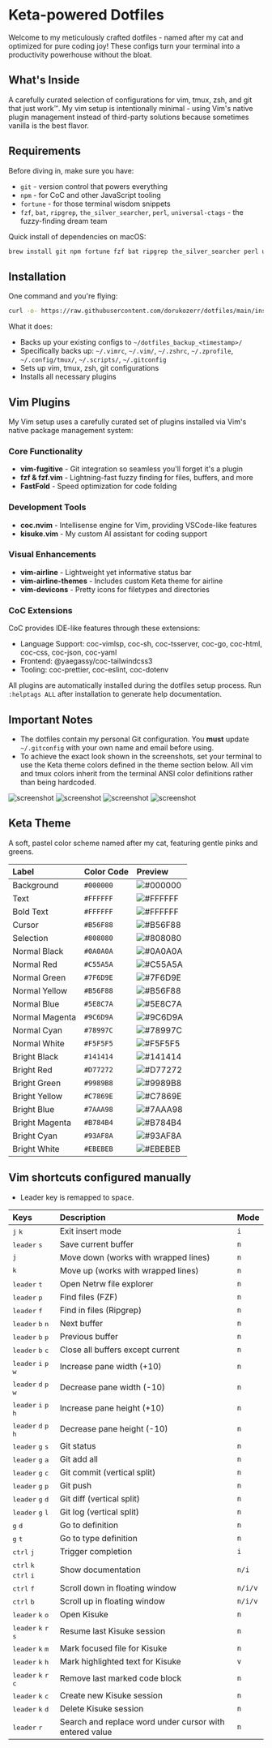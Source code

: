 # Keta-powered Dotfiles

Welcome to my meticulously crafted dotfiles - named after my cat and optimized for pure coding joy! These configs turn your terminal into a productivity powerhouse without the bloat.

## What's Inside

A carefully curated selection of configurations for vim, tmux, zsh, and git that just work™. My vim setup is intentionally minimal - using Vim's native plugin management instead of third-party solutions because sometimes vanilla is the best flavor.

## Requirements

Before diving in, make sure you have:

- `git` - version control that powers everything
- `npm` - for CoC and other JavaScript tooling
- `fortune` - for those terminal wisdom snippets
- `fzf`, `bat`, `ripgrep`, `the_silver_searcher`, `perl`, `universal-ctags` - the fuzzy-finding dream team

Quick install of dependencies on macOS:

```bash
brew install git npm fortune fzf bat ripgrep the_silver_searcher perl universal-ctags
```

## Installation

One command and you're flying:

```bash
curl -o- https://raw.githubusercontent.com/dorukozerr/dotfiles/main/install.sh | bash
```

What it does:

- Backs up your existing configs to `~/dotfiles_backup_<timestamp>/`
- Specifically backs up: `~/.vimrc`, `~/.vim/`, `~/.zshrc`, `~/.zprofile`, `~/.config/tmux/`, `~/.scripts/`, `~/.gitconfig`
- Sets up vim, tmux, zsh, git configurations
- Installs all necessary plugins

## Vim Plugins

My Vim setup uses a carefully curated set of plugins installed via Vim's native package management system:

### Core Functionality

- **vim-fugitive** - Git integration so seamless you'll forget it's a plugin
- **fzf & fzf.vim** - Lightning-fast fuzzy finding for files, buffers, and more
- **FastFold** - Speed optimization for code folding

### Development Tools

- **coc.nvim** - Intellisense engine for Vim, providing VSCode-like features
- **kisuke.vim** - My custom AI assistant for coding support

### Visual Enhancements

- **vim-airline** - Lightweight yet informative status bar
- **vim-airline-themes** - Includes custom Keta theme for airline
- **vim-devicons** - Pretty icons for filetypes and directories

### CoC Extensions

CoC provides IDE-like features through these extensions:

- Language Support: coc-vimlsp, coc-sh, coc-tsserver, coc-go, coc-html, coc-css, coc-json, coc-yaml
- Frontend: @yaegassy/coc-tailwindcss3
- Tooling: coc-prettier, coc-eslint, coc-dotenv

All plugins are automatically installed during the dotfiles setup process. Run `:helptags ALL` after installation to generate help documentation.

## Important Notes

- The dotfiles contain my personal Git configuration. You **must** update `~/.gitconfig` with your own name and email before using.
- To achieve the exact look shown in the screenshots, set your terminal to use the Keta theme colors defined in the theme section below. All vim and tmux colors inherit from the terminal ANSI color definitions rather than being hardcoded.

![screenshot](ss-1.png)
![screenshot](ss-2.png)
![screenshot](ss-3.png)
![screenshot](ss-4.png)

## Keta Theme

A soft, pastel color scheme named after my cat, featuring gentle pinks and greens.

| Label          | Color Code | Preview                                           |
| :------------- | :--------- | :------------------------------------------------ |
| Background     | `#000000`  | ![#000000](https://placehold.co/30/000000/000000) |
| Text           | `#FFFFFF`  | ![#FFFFFF](https://placehold.co/30/FFFFFF/FFFFFF) |
| Bold Text      | `#FFFFFF`  | ![#FFFFFF](https://placehold.co/30/FFFFFF/FFFFFF) |
| Cursor         | `#B56F88`  | ![#B56F88](https://placehold.co/30/B56F88/B56F88) |
| Selection      | `#808080`  | ![#808080](https://placehold.co/30/808080/808080) |
| Normal Black   | `#0A0A0A`  | ![#0A0A0A](https://placehold.co/30/0A0A0A/0A0A0A) |
| Normal Red     | `#C55A5A`  | ![#C55A5A](https://placehold.co/30/C55A5A/C55A5A) |
| Normal Green   | `#7F6D9E`  | ![#7F6D9E](https://placehold.co/30/7F6D9E/7F6D9E) |
| Normal Yellow  | `#B56F88`  | ![#B56F88](https://placehold.co/30/B56F88/B56F88) |
| Normal Blue    | `#5E8C7A`  | ![#5E8C7A](https://placehold.co/30/5E8C7A/5E8C7A) |
| Normal Magenta | `#9C6D9A`  | ![#9C6D9A](https://placehold.co/30/9C6D9A/9C6D9A) |
| Normal Cyan    | `#78997C`  | ![#78997C](https://placehold.co/30/78997C/78997C) |
| Normal White   | `#F5F5F5`  | ![#F5F5F5](https://placehold.co/30/F5F5F5/F5F5F5) |
| Bright Black   | `#141414`  | ![#141414](https://placehold.co/30/141414/141414) |
| Bright Red     | `#D77272`  | ![#D77272](https://placehold.co/30/D77272/D77272) |
| Bright Green   | `#9989B8`  | ![#9989B8](https://placehold.co/30/9989B8/9989B8) |
| Bright Yellow  | `#C7869E`  | ![#C7869E](https://placehold.co/30/C7869E/C7869E) |
| Bright Blue    | `#7AAA98`  | ![#7AAA98](https://placehold.co/30/7AAA98/7AAA98) |
| Bright Magenta | `#B784B4`  | ![#B784B4](https://placehold.co/30/B784B4/B784B4) |
| Bright Cyan    | `#93AF8A`  | ![#93AF8A](https://placehold.co/30/93AF8A/93AF8A) |
| Bright White   | `#EBEBEB`  | ![#EBEBEB](https://placehold.co/30/EBEBEB/EBEBEB) |

## Vim shortcuts configured manually

- Leader key is remapped to space.

| Keys                                                      | Description                                             | Mode    |
| :-------------------------------------------------------- | :------------------------------------------------------ | :------ |
| <kbd>j</kbd> <kbd>k</kbd>                                 | Exit insert mode                                        | `i`     |
| <kbd>leader</kbd> <kbd>s</kbd>                            | Save current buffer                                     | `n`     |
| <kbd>j</kbd>                                              | Move down (works with wrapped lines)                    | `n`     |
| <kbd>k</kbd>                                              | Move up (works with wrapped lines)                      | `n`     |
| <kbd>leader</kbd> <kbd>t</kbd>                            | Open Netrw file explorer                                | `n`     |
| <kbd>leader</kbd> <kbd>p</kbd>                            | Find files (FZF)                                        | `n`     |
| <kbd>leader</kbd> <kbd>f</kbd>                            | Find in files (Ripgrep)                                 | `n`     |
| <kbd>leader</kbd> <kbd>b</kbd> <kbd>n</kbd>               | Next buffer                                             | `n`     |
| <kbd>leader</kbd> <kbd>b</kbd> <kbd>p</kbd>               | Previous buffer                                         | `n`     |
| <kbd>leader</kbd> <kbd>b</kbd> <kbd>c</kbd>               | Close all buffers except current                        | `n`     |
| <kbd>leader</kbd> <kbd>i</kbd> <kbd>p</kbd> <kbd>w</kbd>  | Increase pane width (+10)                               | `n`     |
| <kbd>leader</kbd> <kbd>d</kbd> <kbd>p</kbd> <kbd>w</kbd>  | Decrease pane width (-10)                               | `n`     |
| <kbd>leader</kbd> <kbd>i</kbd> <kbd>p</kbd> <kbd>h</kbd>  | Increase pane height (+10)                              | `n`     |
| <kbd>leader</kbd> <kbd>d</kbd> <kbd>p</kbd> <kbd>h</kbd>  | Decrease pane height (-10)                              | `n`     |
| <kbd>leader</kbd> <kbd>g</kbd> <kbd>s</kbd>               | Git status                                              | `n`     |
| <kbd>leader</kbd> <kbd>g</kbd> <kbd>a</kbd>               | Git add all                                             | `n`     |
| <kbd>leader</kbd> <kbd>g</kbd> <kbd>c</kbd>               | Git commit (vertical split)                             | `n`     |
| <kbd>leader</kbd> <kbd>g</kbd> <kbd>p</kbd>               | Git push                                                | `n`     |
| <kbd>leader</kbd> <kbd>g</kbd> <kbd>d</kbd>               | Git diff (vertical split)                               | `n`     |
| <kbd>leader</kbd> <kbd>g</kbd> <kbd>l</kbd>               | Git log (vertical split)                                | `n`     |
| <kbd>g</kbd> <kbd>d</kbd>                                 | Go to definition                                        | `n`     |
| <kbd>g</kbd> <kbd>t</kbd>                                 | Go to type definition                                   | `n`     |
| <kbd>ctrl</kbd> <kbd>j</kbd>                              | Trigger completion                                      | `i`     |
| <kbd>ctrl</kbd> <kbd>k</kbd> <kbd>ctrl</kbd> <kbd>i</kbd> | Show documentation                                      | `n/i`   |
| <kbd>ctrl</kbd> <kbd>f</kbd>                              | Scroll down in floating window                          | `n/i/v` |
| <kbd>ctrl</kbd> <kbd>b</kbd>                              | Scroll up in floating window                            | `n/i/v` |
| <kbd>leader</kbd> <kbd>k</kbd> <kbd>o</kbd>               | Open Kisuke                                             | `n`     |
| <kbd>leader</kbd> <kbd>k</kbd> <kbd>r</kbd> <kbd>s</kbd>  | Resume last Kisuke session                              | `n`     |
| <kbd>leader</kbd> <kbd>k</kbd> <kbd>m</kbd>               | Mark focused file for Kisuke                            | `n`     |
| <kbd>leader</kbd> <kbd>k</kbd> <kbd>h</kbd>               | Mark highlighted text for Kisuke                        | `v`     |
| <kbd>leader</kbd> <kbd>k</kbd> <kbd>r</kbd> <kbd>c</kbd>  | Remove last marked code block                           | `n`     |
| <kbd>leader</kbd> <kbd>k</kbd> <kbd>c</kbd>               | Create new Kisuke session                               | `n`     |
| <kbd>leader</kbd> <kbd>k</kbd> <kbd>d</kbd>               | Delete Kisuke session                                   | `n`     |
| <kbd>leader</kbd> <kbd>r</kbd>                            | Search and replace word under cursor with entered value | `n`     |
